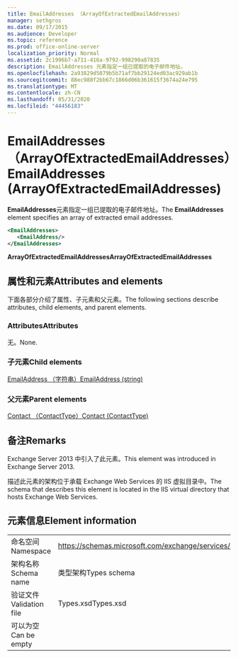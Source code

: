 ```yaml
---
title: EmailAddresses （ArrayOfExtractedEmailAddresses）
manager: sethgros
ms.date: 09/17/2015
ms.audience: Developer
ms.topic: reference
ms.prod: office-online-server
localization_priority: Normal
ms.assetid: 2c1996b7-a711-416a-9792-998290a87835
description: EmailAddresses 元素指定一组已提取的电子邮件地址。
ms.openlocfilehash: 2a93829d5079b5b71af7bb29124ed03ac929ab1b
ms.sourcegitcommit: 88ec988f2bb67c1866d06b361615f3674a24e795
ms.translationtype: MT
ms.contentlocale: zh-CN
ms.lasthandoff: 05/31/2020
ms.locfileid: "44456183"
---
```

# <a name="emailaddresses-arrayofextractedemailaddresses"></a><span data-ttu-id="8f974-103">EmailAddresses （ArrayOfExtractedEmailAddresses）</span><span class="sxs-lookup"><span data-stu-id="8f974-103">EmailAddresses (ArrayOfExtractedEmailAddresses)</span></span>

<span data-ttu-id="8f974-104">**EmailAddresses**元素指定一组已提取的电子邮件地址。</span><span class="sxs-lookup"><span data-stu-id="8f974-104">The **EmailAddresses** element specifies an array of extracted email addresses.</span></span> 
  
```XML
<EmailAddresses>
   <EmailAddress/>
</EmailAddresses>
```

 <span data-ttu-id="8f974-105">**ArrayOfExtractedEmailAddresses**</span><span class="sxs-lookup"><span data-stu-id="8f974-105">**ArrayOfExtractedEmailAddresses**</span></span>
## <a name="attributes-and-elements"></a><span data-ttu-id="8f974-106">属性和元素</span><span class="sxs-lookup"><span data-stu-id="8f974-106">Attributes and elements</span></span>

<span data-ttu-id="8f974-107">下面各部分介绍了属性、子元素和父元素。</span><span class="sxs-lookup"><span data-stu-id="8f974-107">The following sections describe attributes, child elements, and parent elements.</span></span>
  
### <a name="attributes"></a><span data-ttu-id="8f974-108">Attributes</span><span class="sxs-lookup"><span data-stu-id="8f974-108">Attributes</span></span>

<span data-ttu-id="8f974-109">无。</span><span class="sxs-lookup"><span data-stu-id="8f974-109">None.</span></span>
  
### <a name="child-elements"></a><span data-ttu-id="8f974-110">子元素</span><span class="sxs-lookup"><span data-stu-id="8f974-110">Child elements</span></span>

[<span data-ttu-id="8f974-111">EmailAddress （字符串）</span><span class="sxs-lookup"><span data-stu-id="8f974-111">EmailAddress (string)</span></span>](emailaddress-string.md)
  
### <a name="parent-elements"></a><span data-ttu-id="8f974-112">父元素</span><span class="sxs-lookup"><span data-stu-id="8f974-112">Parent elements</span></span>

[<span data-ttu-id="8f974-113">Contact （ContactType）</span><span class="sxs-lookup"><span data-stu-id="8f974-113">Contact (ContactType)</span></span>](contact-contacttype.md)
  
## <a name="remarks"></a><span data-ttu-id="8f974-114">备注</span><span class="sxs-lookup"><span data-stu-id="8f974-114">Remarks</span></span>

<span data-ttu-id="8f974-115">Exchange Server 2013 中引入了此元素。</span><span class="sxs-lookup"><span data-stu-id="8f974-115">This element was introduced in Exchange Server 2013.</span></span>
  
<span data-ttu-id="8f974-116">描述此元素的架构位于承载 Exchange Web Services 的 IIS 虚拟目录中。</span><span class="sxs-lookup"><span data-stu-id="8f974-116">The schema that describes this element is located in the IIS virtual directory that hosts Exchange Web Services.</span></span>
  
## <a name="element-information"></a><span data-ttu-id="8f974-117">元素信息</span><span class="sxs-lookup"><span data-stu-id="8f974-117">Element information</span></span>

|||
|:-----|:-----|
|<span data-ttu-id="8f974-118">命名空间</span><span class="sxs-lookup"><span data-stu-id="8f974-118">Namespace</span></span>  <br/> |https://schemas.microsoft.com/exchange/services/2006/types  <br/> |
|<span data-ttu-id="8f974-119">架构名称</span><span class="sxs-lookup"><span data-stu-id="8f974-119">Schema name</span></span>  <br/> |<span data-ttu-id="8f974-120">类型架构</span><span class="sxs-lookup"><span data-stu-id="8f974-120">Types schema</span></span>  <br/> |
|<span data-ttu-id="8f974-121">验证文件</span><span class="sxs-lookup"><span data-stu-id="8f974-121">Validation file</span></span>  <br/> |<span data-ttu-id="8f974-122">Types.xsd</span><span class="sxs-lookup"><span data-stu-id="8f974-122">Types.xsd</span></span>  <br/> |
|<span data-ttu-id="8f974-123">可以为空</span><span class="sxs-lookup"><span data-stu-id="8f974-123">Can be empty</span></span>  <br/> ||
   

